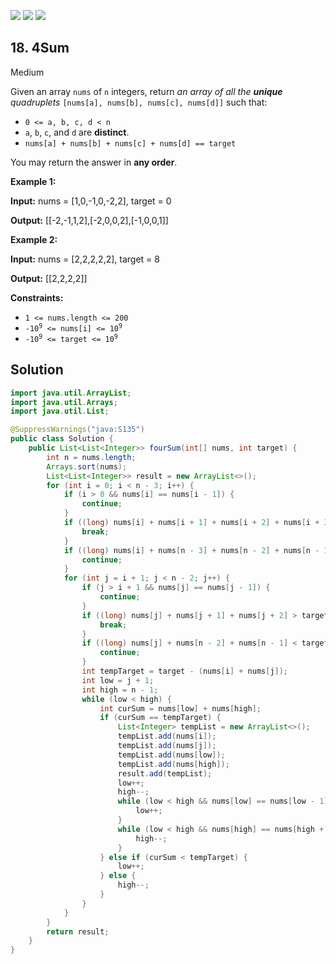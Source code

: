 [![](https://img.shields.io/github/stars/javadev/LeetCode-in-Java?label=Stars&style=flat-square)](https://github.com/javadev/LeetCode-in-Java)
[![](https://img.shields.io/github/forks/javadev/LeetCode-in-Java?label=Fork%20me%20on%20GitHub%20&style=flat-square)](https://github.com/javadev/LeetCode-in-Java/fork)
[![](https://img.shields.io/badge/-LeetCode%20in%20Kotlin-blue?style=flat-square)](https://github.com/javadev/LeetCode-in-Kotlin)

## 18\. 4Sum

Medium

Given an array `nums` of `n` integers, return _an array of all the **unique** quadruplets_ `[nums[a], nums[b], nums[c], nums[d]]` such that:

*   `0 <= a, b, c, d < n`
*   `a`, `b`, `c`, and `d` are **distinct**.
*   `nums[a] + nums[b] + nums[c] + nums[d] == target`

You may return the answer in **any order**.

**Example 1:**

**Input:** nums = [1,0,-1,0,-2,2], target = 0

**Output:** [[-2,-1,1,2],[-2,0,0,2],[-1,0,0,1]] 

**Example 2:**

**Input:** nums = [2,2,2,2,2], target = 8

**Output:** [[2,2,2,2]] 

**Constraints:**

*   `1 <= nums.length <= 200`
*   <code>-10<sup>9</sup> <= nums[i] <= 10<sup>9</sup></code>
*   <code>-10<sup>9</sup> <= target <= 10<sup>9</sup></code>

## Solution

```java
import java.util.ArrayList;
import java.util.Arrays;
import java.util.List;

@SuppressWarnings("java:S135")
public class Solution {
    public List<List<Integer>> fourSum(int[] nums, int target) {
        int n = nums.length;
        Arrays.sort(nums);
        List<List<Integer>> result = new ArrayList<>();
        for (int i = 0; i < n - 3; i++) {
            if (i > 0 && nums[i] == nums[i - 1]) {
                continue;
            }
            if ((long) nums[i] + nums[i + 1] + nums[i + 2] + nums[i + 3] > target) {
                break;
            }
            if ((long) nums[i] + nums[n - 3] + nums[n - 2] + nums[n - 1] < target) {
                continue;
            }
            for (int j = i + 1; j < n - 2; j++) {
                if (j > i + 1 && nums[j] == nums[j - 1]) {
                    continue;
                }
                if ((long) nums[j] + nums[j + 1] + nums[j + 2] > target - nums[i]) {
                    break;
                }
                if ((long) nums[j] + nums[n - 2] + nums[n - 1] < target - nums[i]) {
                    continue;
                }
                int tempTarget = target - (nums[i] + nums[j]);
                int low = j + 1;
                int high = n - 1;
                while (low < high) {
                    int curSum = nums[low] + nums[high];
                    if (curSum == tempTarget) {
                        List<Integer> tempList = new ArrayList<>();
                        tempList.add(nums[i]);
                        tempList.add(nums[j]);
                        tempList.add(nums[low]);
                        tempList.add(nums[high]);
                        result.add(tempList);
                        low++;
                        high--;
                        while (low < high && nums[low] == nums[low - 1]) {
                            low++;
                        }
                        while (low < high && nums[high] == nums[high + 1]) {
                            high--;
                        }
                    } else if (curSum < tempTarget) {
                        low++;
                    } else {
                        high--;
                    }
                }
            }
        }
        return result;
    }
}
```